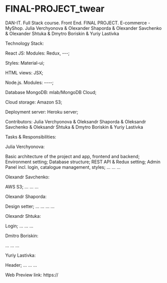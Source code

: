 # FINAL-PROJECT_twear
DAN-IT. Full Stack course. Front End. FINAL PROJECT. E-commerce - MyShop. Julia Verchyonova &amp; Olexander Shaporda &amp; Olexander Savchenko &amp; Olexander Shtuka &amp; Dmytro Boriskin &amp; Yuriy Lastivka

Technology Stack:

React JS: Modules: Redux, ---;

Styles: Material-ui;

HTML views: JSX;

Node.js. Modules: ----;

Database MongoDB: mlab/MongoDB Cloud;

Cloud storage: Amazon S3;

Deployment server: Heroku server;



Contributors: Julia Verchyonova & Oleksandr Shaporda & Oleksandr Savchenko & Oleksandr Shtuka & Dmytro Boriskin & Yuriy Lastivka


Tasks & Responsibilities:


Julia Verchyonova:

Basic architecture of the project and app, frontend and backend;
Environment setting;
Database structure;
REST API & Redux setting;
Admin Panel incl. login, catalogue management, styles;
...
...
...


Olexandr Savchenko:

AWS S3;
...
...
...


Olexandr Shaporda:

Design setter;
...
...
...
...


Olexandr Shtuka:

Login;
...
...
...


Dmitro Boriskin:

...
...
...


Yuriy Lastivka:

Header;
...
...
...












Web Preview link: https://
